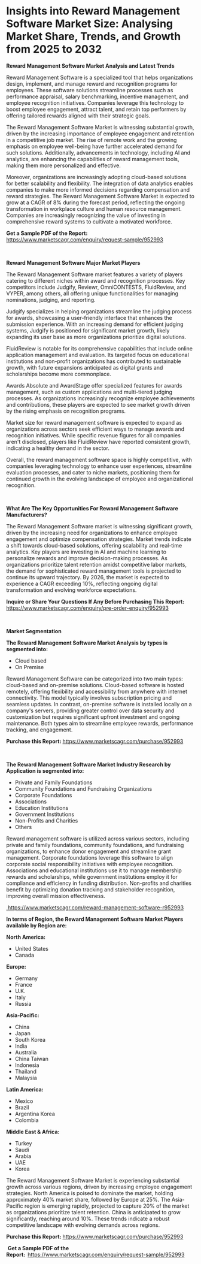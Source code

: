 <p><h1>Insights into Reward Management Software Market Size: Analysing Market Share, Trends, and Growth from 2025 to 2032</h1></p><p><strong>Reward Management Software Market Analysis and Latest Trends</strong></p>
<p><p>Reward Management Software is a specialized tool that helps organizations design, implement, and manage reward and recognition programs for employees. These software solutions streamline processes such as performance appraisal, salary benchmarking, incentive management, and employee recognition initiatives. Companies leverage this technology to boost employee engagement, attract talent, and retain top performers by offering tailored rewards aligned with their strategic goals.</p><p>The Reward Management Software Market is witnessing substantial growth, driven by the increasing importance of employee engagement and retention in a competitive job market. The rise of remote work and the growing emphasis on employee well-being have further accelerated demand for such solutions. Additionally, advancements in technology, including AI and analytics, are enhancing the capabilities of reward management tools, making them more personalized and effective.</p><p>Moreover, organizations are increasingly adopting cloud-based solutions for better scalability and flexibility. The integration of data analytics enables companies to make more informed decisions regarding compensation and reward strategies. The Reward Management Software Market is expected to grow at a CAGR of 8% during the forecast period, reflecting the ongoing transformation in workplace culture and human resource management. Companies are increasingly recognizing the value of investing in comprehensive reward systems to cultivate a motivated workforce.</p></p>
<p><strong>Get a Sample PDF of the Report:&nbsp;</strong> <a href="https://www.marketscagr.com/enquiry/request-sample/952993?utm_campaign=3206&utm_medium=2&utm_source=Github&utm_content=ia&utm_term=18042025&utm_id=reward-management-software">https://www.marketscagr.com/enquiry/request-sample/952993</a></p>
<p>&nbsp;</p>
<p><strong>Reward Management Software Major Market Players</strong></p>
<p><p>The Reward Management Software market features a variety of players catering to different niches within award and recognition processes. Key competitors include Judgify, Reviewr, OmniCONTESTS, FluidReview, and VYPER, among others, all offering unique functionalities for managing nominations, judging, and reporting.</p><p>Judgify specializes in helping organizations streamline the judging process for awards, showcasing a user-friendly interface that enhances the submission experience. With an increasing demand for efficient judging systems, Judgify is positioned for significant market growth, likely expanding its user base as more organizations prioritize digital solutions.</p><p>FluidReview is notable for its comprehensive capabilities that include online application management and evaluation. Its targeted focus on educational institutions and non-profit organizations has contributed to sustainable growth, with future expansions anticipated as digital grants and scholarships become more commonplace.</p><p>Awards Absolute and AwardStage offer specialized features for awards management, such as custom applications and multi-tiered judging processes. As organizations increasingly recognize employee achievements and contributions, these players are expected to see market growth driven by the rising emphasis on recognition programs.</p><p>Market size for reward management software is expected to expand as organizations across sectors seek efficient ways to manage awards and recognition initiatives. While specific revenue figures for all companies aren't disclosed, players like FluidReview have reported consistent growth, indicating a healthy demand in the sector.</p><p>Overall, the reward management software space is highly competitive, with companies leveraging technology to enhance user experiences, streamline evaluation processes, and cater to niche markets, positioning them for continued growth in the evolving landscape of employee and organizational recognition.</p></p>
<p>&nbsp;</p>
<p><strong>What Are The Key Opportunities For Reward Management Software Manufacturers?</strong></p>
<p><p>The Reward Management Software market is witnessing significant growth, driven by the increasing need for organizations to enhance employee engagement and optimize compensation strategies. Market trends indicate a shift towards cloud-based solutions, offering scalability and real-time analytics. Key players are investing in AI and machine learning to personalize rewards and improve decision-making processes. As organizations prioritize talent retention amidst competitive labor markets, the demand for sophisticated reward management tools is projected to continue its upward trajectory. By 2026, the market is expected to experience a CAGR exceeding 10%, reflecting ongoing digital transformation and evolving workforce expectations.</p></p>
<p><strong>Inquire or Share Your Questions If Any Before Purchasing This Report:</strong> <a href="https://www.marketscagr.com/enquiry/pre-order-enquiry/952993?utm_campaign=3206&utm_medium=2&utm_source=Github&utm_content=ia&utm_term=18042025&utm_id=reward-management-software">https://www.marketscagr.com/enquiry/pre-order-enquiry/952993</a></p>
<p>&nbsp;</p>
<p><strong>Market Segmentation</strong></p>
<p><strong>The Reward Management Software Market Analysis by types is segmented into:</strong></p>
<p><ul><li>Cloud based</li><li>On Premise</li></ul></p>
<p><p>Reward Management Software can be categorized into two main types: cloud-based and on-premise solutions. Cloud-based software is hosted remotely, offering flexibility and accessibility from anywhere with internet connectivity. This model typically involves subscription pricing and seamless updates. In contrast, on-premise software is installed locally on a company's servers, providing greater control over data security and customization but requires significant upfront investment and ongoing maintenance. Both types aim to streamline employee rewards, performance tracking, and engagement.</p></p>
<p><strong>Purchase this Report:&nbsp;</strong><a href="https://www.marketscagr.com/purchase/952993?utm_campaign=3206&utm_medium=2&utm_source=Github&utm_content=ia&utm_term=18042025&utm_id=reward-management-software">https://www.marketscagr.com/purchase/952993</a></p>
<p>&nbsp;</p>
<p><strong>The Reward Management Software Market Industry Research by Application is segmented into:</strong></p>
<p><ul><li>Private and Family Foundations</li><li>Community Foundations and Fundraising Organizations</li><li>Corporate Foundations</li><li>Associations</li><li>Education Institutions</li><li>Government Institutions</li><li>Non-Profits and Charities</li><li>Others</li></ul></p>
<p><p>Reward management software is utilized across various sectors, including private and family foundations, community foundations, and fundraising organizations, to enhance donor engagement and streamline grant management. Corporate foundations leverage this software to align corporate social responsibility initiatives with employee recognition. Associations and educational institutions use it to manage membership rewards and scholarships, while government institutions employ it for compliance and efficiency in funding distribution. Non-profits and charities benefit by optimizing donation tracking and stakeholder recognition, improving overall mission effectiveness.</p></p>
<p><a href="https://www.marketscagr.com/reward-management-software-r952993?utm_campaign=3206&utm_medium=2&utm_source=Github&utm_content=ia&utm_term=18042025&utm_id=reward-management-software">&nbsp;https://www.marketscagr.com/reward-management-software-r952993</a></p>
<p><strong>In terms of Region, the Reward Management Software Market Players available by Region are:</strong></p>
<p>
    <p> <strong> North America: </strong>
        <ul>
            <li>United States</li>
            <li>Canada</li>
        </ul>
        </p> 
    <p> <strong> Europe: </strong>
        <ul>
            <li>Germany</li>
            <li>France</li>
            <li>U.K.</li>
            <li>Italy</li>
            <li>Russia</li>
        </ul>
        </p> 
    <p> <strong> Asia-Pacific: </strong>
        <ul>
            <li>China</li>
            <li>Japan</li>
            <li>South Korea</li>
            <li>India</li>
            <li>Australia</li>
            <li>China Taiwan</li>
            <li>Indonesia</li>
            <li>Thailand</li>
            <li>Malaysia</li>
        </ul>
        </p> 
    <p> <strong> Latin America: </strong>
        <ul>
            <li>Mexico</li>
            <li>Brazil</li>
            <li>Argentina Korea</li>
            <li>Colombia</li>
        </ul>
        </p> 
    <p> <strong> Middle East & Africa: </strong>
        <ul>
            <li>Turkey</li>
            <li>Saudi</li>
            <li>Arabia</li>
            <li>UAE</li>
            <li>Korea</li>
        </ul>
    </p>
    </p>
<p><p>The Reward Management Software Market is experiencing substantial growth across various regions, driven by increasing employee engagement strategies. North America is poised to dominate the market, holding approximately 40% market share, followed by Europe at 25%. The Asia-Pacific region is emerging rapidly, projected to capture 20% of the market as organizations prioritize talent retention. China is anticipated to grow significantly, reaching around 10%. These trends indicate a robust competitive landscape with evolving demands across regions.</p></p>
<p><strong>Purchase this Report: </strong><a href="https://www.marketscagr.com/purchase/952993?utm_campaign=3206&utm_medium=2&utm_source=Github&utm_content=ia&utm_term=18042025&utm_id=reward-management-software">https://www.marketscagr.com/purchase/952993</a></p>
<p>&nbsp;<strong>Get a Sample PDF of the Report:&nbsp;&nbsp;</strong><a href="https://www.marketscagr.com/enquiry/request-sample/952993?utm_campaign=3206&utm_medium=2&utm_source=Github&utm_content=ia&utm_term=18042025&utm_id=reward-management-software">https://www.marketscagr.com/enquiry/request-sample/952993</a></p>
<p><strong></strong></p>
<p><p></p><p></p><p></p></p>